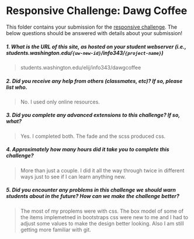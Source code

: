 # Responsive Challenge: Dawg Coffee

This folder contains your submission for the [responsive challenge](http://faculty.washington.edu/mikefree/info343/#/challenges/responsive). The below questions should be answered with details about your submission!

##### 1. What is the URL of this site, as hosted on your student webserver (i.e., students.washington.edu/<code>{uw-new-id}</code>/info343/<code>{project-name}</code>) #####
> students.washington.edu/elij/info343/dawgcoffee

##### 2. Did you receive any help from others (classmates, etc)? If so, please list who. #####
> No. I used only online resources.

##### 3. Did you complete any advanced extensions to this challenge? If so, what? #####
> Yes. I completed both. The fade and the scss produced css.

##### 4. Approximately how many hours did it take you to complete this challenge? #####
> More than just a couple. I did it all the way through twice in different ways just to see if I can learn anything new.

##### 5. Did you encounter any problems in this challenge we should warn students about in the future? How can we make the challenge better? #####
> The most of my proplems were with css. The box model of some of the items implemetned in bootstraps css were new to me and I had to adjust some values to make the design better looking. Also I am still getting more familiar with git.

